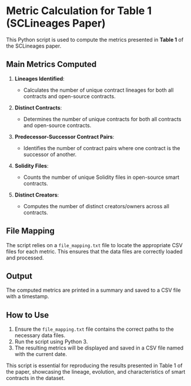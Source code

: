 # Metric Calculation for Table 1 (SCLineages Paper)

This Python script is used to compute the metrics presented in **Table 1** of the SCLineages paper.

## Main Metrics Computed

1. **Lineages Identified**: 
   - Calculates the number of unique contract lineages for both all contracts and open-source contracts.
   
2. **Distinct Contracts**:
   - Determines the number of unique contracts for both all contracts and open-source contracts.
   
3. **Predecessor-Successor Contract Pairs**:
   - Identifies the number of contract pairs where one contract is the successor of another.
   
4. **Solidity Files**:
   - Counts the number of unique Solidity files in open-source smart contracts.
   
5. **Distinct Creators**:
   - Computes the number of distinct creators/owners across all contracts.

## File Mapping

The script relies on a `file_mapping.txt` file to locate the appropriate CSV files for each metric. This ensures that the data files are correctly loaded and processed.

## Output

The computed metrics are printed in a summary and saved to a CSV file with a timestamp.

## How to Use

1. Ensure the `file_mapping.txt` file contains the correct paths to the necessary data files.
2. Run the script using Python 3.
3. The resulting metrics will be displayed and saved in a CSV file named with the current date.

This script is essential for reproducing the results presented in Table 1 of the paper, showcasing the lineage, evolution, and characteristics of smart contracts in the dataset.
